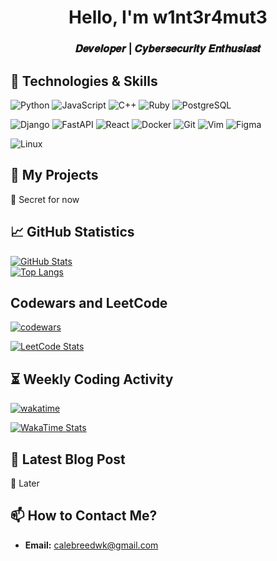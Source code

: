 <p align="center">
  <h1 align="center">Hello, I'm w1nt3r4mut3</h1>
  <h3 align="center">𝑫𝒆𝒗𝒆𝒍𝒐𝒑𝒆𝒓 | 𝑪𝒚𝒃𝒆𝒓𝒔𝒆𝒄𝒖𝒓𝒊𝒕𝒚 𝑬𝒏𝒕𝒉𝒖𝒔𝒊𝒂𝒔𝒕</h3>
</p>

## 🔧 **Technologies & Skills**  
 
![Python](https://img.shields.io/badge/-Python-3776AB?logo=python&logoColor=white)
![JavaScript](https://img.shields.io/badge/-JavaScript-F7DF1E?logo=javascript&logoColor=black)
![C++](https://img.shields.io/badge/-C++-00599C?logo=c%2B%2B&logoColor=white)
![Ruby](https://img.shields.io/badge/-Ruby-CC342D?logo=ruby&logoColor=white)
![PostgreSQL](https://img.shields.io/badge/-PostgreSQL-4169E1?logo=postgresql&logoColor=white)

![Django](https://img.shields.io/badge/-Django-092E20?logo=django&logoColor=white)
![FastAPI](https://img.shields.io/badge/-FastAPI-009688?logo=fastapi&logoColor=white)
![React](https://img.shields.io/badge/React-%2320232a.svg?logo=react&logoColor=%2361DAFB)
![Docker](https://img.shields.io/badge/-Docker-2496ED?logo=docker&logoColor=white)
![Git](https://img.shields.io/badge/-Git-F05032?logo=git&logoColor=white)
![Vim](https://img.shields.io/badge/Vim-%2311AB00.svg?logo=vim&logoColor=white)
![Figma](https://img.shields.io/badge/Figma-F24E1E?logo=figma&logoColor=white)

![Linux](https://img.shields.io/badge/-Linux-FCC624?logo=linux&logoColor=black)

## 🚀 **My Projects**  
🔹 Secret for now 

## 📈 **GitHub Statistics**  
[![GitHub Stats](https://github-readme-stats.vercel.app/api?username=w1nt3r4mut3&show_icons=true&theme=radical)](https://github.com/w1nt3r4mut3)  
[![Top Langs](https://github-readme-stats.vercel.app/api/top-langs/?username=w1nt3r4mut3&layout=compact&theme=radical)](https://github.com/w1nt3r4mut3)  

## Codewars and LeetCode
[![codewars](https://www.codewars.com/users/W1nt3r4Mut3/badges/large)](https://www.codewars.com/users/W1nt3r4Mut3)

[![LeetCode Stats](https://leetcode.card.workers.dev/?username=W1nt3r4Mut3&theme=dark)](https://leetcode.com/W1nt3r4Mut3/)  


## ⏳ **Weekly Coding Activity**
[![wakatime](https://wakatime.com/badge/user/w1nt3rmut3.svg)](https://wakatime.com/@w1nt3rmut3)

[![WakaTime Stats](https://github-readme-stats.vercel.app/api/wakatime?username=w1nt3rmut3&theme=dark&hide_border=true)](https://wakatime.com/@w1nt3rmut3)
## 📝 **Latest Blog Post**  
🔹 Later  


## 📫 **How to Contact Me?**  
- **Email:** calebreedwk@gmail.com  




